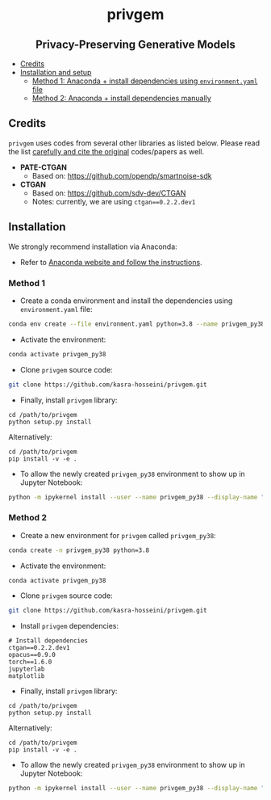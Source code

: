 <div align="center">
    <br>
    <p align="center">
    <h1>privgem</h1>
    </p>
    <h2>Privacy-Preserving Generative Models</h2>
</div>


- [Credits](#credits)
- [Installation and setup](#installation)
  - [Method 1: Anaconda + install dependencies using `environment.yaml` file](#method-1)
  - [Method 2: Anaconda + install dependencies manually](#method-2)

## Credits

`privgem` uses codes from several other libraries as listed below.
Please read the list <ins>carefully and cite the original</ins> codes/papers as well.

* **PATE-CTGAN**
    * Based on: https://github.com/opendp/smartnoise-sdk
* **CTGAN**
    * Based on: https://github.com/sdv-dev/CTGAN
    * Notes: currently, we are using `ctgan==0.2.2.dev1`
    
## Installation

We strongly recommend installation via Anaconda:

* Refer to [Anaconda website and follow the instructions](https://docs.anaconda.com/anaconda/install/).

### Method 1

* Create a conda environment and install the dependencies using `environment.yaml` file:

```bash
conda env create --file environment.yaml python=3.8 --name privgem_py38
```

* Activate the environment:

```bash
conda activate privgem_py38
```

* Clone `privgem` source code:

```bash
git clone https://github.com/kasra-hosseini/privgem.git
```

* Finally, install `privgem` library:

```
cd /path/to/privgem
python setup.py install
```

Alternatively:

```
cd /path/to/privgem
pip install -v -e .
```

* To allow the newly created `privgem_py38` environment to show up in Jupyter Notebook:

```bash
python -m ipykernel install --user --name privgem_py38 --display-name "Python (privgem_py38)"
```

### Method 2

* Create a new environment for `privgem` called `privgem_py38`:

```bash
conda create -n privgem_py38 python=3.8
```

* Activate the environment:

```bash
conda activate privgem_py38
```

* Clone `privgem` source code:

```bash
git clone https://github.com/kasra-hosseini/privgem.git
```

* Install `privgem` dependencies:

```
# Install dependencies
ctgan==0.2.2.dev1
opacus==0.9.0
torch==1.6.0
jupyterlab
matplotlib
```

* Finally, install `privgem` library:

```
cd /path/to/privgem
python setup.py install
```

Alternatively:

```
cd /path/to/privgem
pip install -v -e .
```

* To allow the newly created `privgem_py38` environment to show up in Jupyter Notebook:

```bash
python -m ipykernel install --user --name privgem_py38 --display-name "Python (privgem_py38)"
```